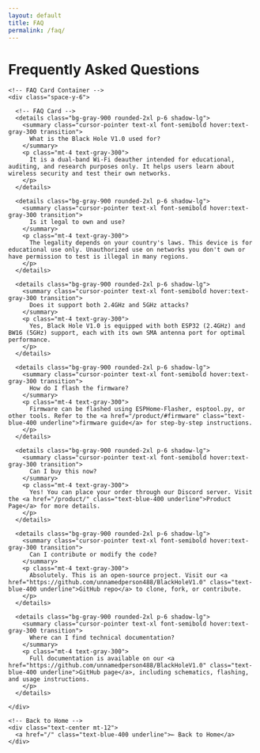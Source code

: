 ```yaml
---
layout: default
title: FAQ
permalink: /faq/
---
```


<div class="bg-black text-white min-h-screen px-6 py-12">

  <div class="max-w-4xl mx-auto">
    <h1 class="text-5xl font-bold text-center mb-10">Frequently Asked Questions</h1>

    <!-- FAQ Card Container -->
    <div class="space-y-6">

      <!-- FAQ Card -->
      <details class="bg-gray-900 rounded-2xl p-6 shadow-lg">
        <summary class="cursor-pointer text-xl font-semibold hover:text-gray-300 transition">
          What is the Black Hole V1.0 used for?
        </summary>
        <p class="mt-4 text-gray-300">
          It is a dual-band Wi-Fi deauther intended for educational, auditing, and research purposes only. It helps users learn about wireless security and test their own networks.
        </p>
      </details>

      <details class="bg-gray-900 rounded-2xl p-6 shadow-lg">
        <summary class="cursor-pointer text-xl font-semibold hover:text-gray-300 transition">
          Is it legal to own and use?
        </summary>
        <p class="mt-4 text-gray-300">
          The legality depends on your country's laws. This device is for educational use only. Unauthorized use on networks you don't own or have permission to test is illegal in many regions.
        </p>
      </details>

      <details class="bg-gray-900 rounded-2xl p-6 shadow-lg">
        <summary class="cursor-pointer text-xl font-semibold hover:text-gray-300 transition">
          Does it support both 2.4GHz and 5GHz attacks?
        </summary>
        <p class="mt-4 text-gray-300">
          Yes, Black Hole V1.0 is equipped with both ESP32 (2.4GHz) and BW16 (5GHz) support, each with its own SMA antenna port for optimal performance.
        </p>
      </details>

      <details class="bg-gray-900 rounded-2xl p-6 shadow-lg">
        <summary class="cursor-pointer text-xl font-semibold hover:text-gray-300 transition">
          How do I flash the firmware?
        </summary>
        <p class="mt-4 text-gray-300">
          Firmware can be flashed using ESPHome-Flasher, esptool.py, or other tools. Refer to the <a href="/product/#firmware" class="text-blue-400 underline">firmware guide</a> for step-by-step instructions.
        </p>
      </details>

      <details class="bg-gray-900 rounded-2xl p-6 shadow-lg">
        <summary class="cursor-pointer text-xl font-semibold hover:text-gray-300 transition">
          Can I buy this now?
        </summary>
        <p class="mt-4 text-gray-300">
          Yes! You can place your order through our Discord server. Visit the <a href="/product/" class="text-blue-400 underline">Product Page</a> for more details.
        </p>
      </details>

      <details class="bg-gray-900 rounded-2xl p-6 shadow-lg">
        <summary class="cursor-pointer text-xl font-semibold hover:text-gray-300 transition">
          Can I contribute or modify the code?
        </summary>
        <p class="mt-4 text-gray-300">
          Absolutely. This is an open-source project. Visit our <a href="https://github.com/unnamedperson488/BlackHoleV1.0" class="text-blue-400 underline">GitHub repo</a> to clone, fork, or contribute.
        </p>
      </details>

      <details class="bg-gray-900 rounded-2xl p-6 shadow-lg">
        <summary class="cursor-pointer text-xl font-semibold hover:text-gray-300 transition">
          Where can I find technical documentation?
        </summary>
        <p class="mt-4 text-gray-300">
          Full documentation is available on our <a href="https://github.com/unnamedperson488/BlackHoleV1.0" class="text-blue-400 underline">GitHub page</a>, including schematics, flashing, and usage instructions.
        </p>
      </details>

    </div>

    <!-- Back to Home -->
    <div class="text-center mt-12">
      <a href="/" class="text-blue-400 underline">← Back to Home</a>
    </div>

  </div>
</div>
